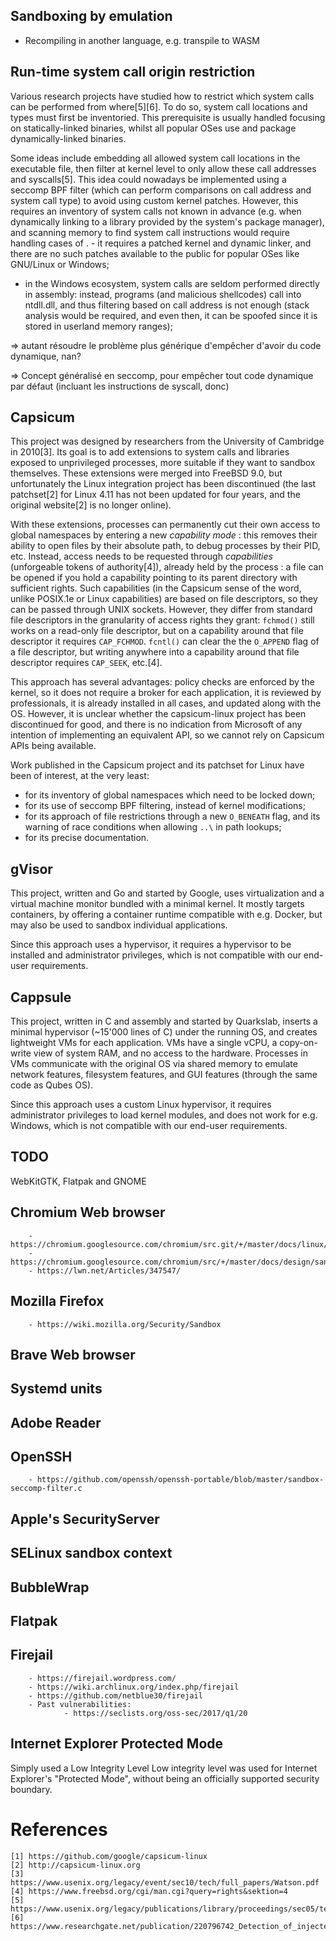 ## Sandboxing by emulation

- Recompiling in another language, e.g. transpile to WASM

## Run-time system call origin restriction

Various research projects have studied how to restrict which system calls can be performed from where[5][6].
To do so, system call locations and types must first be inventoried. This prerequisite is usually handled focusing on statically-linked binaries, whilst all popular OSes use and package dynamically-linked binaries. 

Some ideas include embedding all allowed system call locations in the executable file, then filter at kernel level to only allow these call addresses and syscalls[5]. This idea could nowadays be implemented using a seccomp BPF filter (which can perform comparisons on call address and system call type) to avoid using custom kernel patches. However, this requires an inventory of system calls not known in advance (e.g. when dynamically linking to a library provided by the system's package manager), and scanning memory to find system call instructions would require handling cases of . - it requires a patched kernel and dynamic linker, and there are no such patches available to the public for popular OSes like GNU/Linux or Windows;
- in the Windows ecosystem, system calls are seldom performed directly in assembly: instead, programs (and malicious shellcodes) call into ntdll.dll, and thus filtering based on call address is not enough (stack analysis would be required, and even then, it can be spoofed since it is stored in userland memory ranges);

=> autant résoudre le problème plus générique d'empêcher d'avoir du code dynamique, nan?

=> Concept généralisé en seccomp, pour empêcher tout code dynamique par défaut (incluant les instructions de syscall, donc)

## Capsicum

This project was designed by researchers from the University of Cambridge in 2010[3]. Its goal is to add extensions to system calls and libraries exposed to unprivileged processes, more suitable if they want to sandbox themselves. These extensions were merged into FreeBSD 9.0, but unfortunately the Linux integration project has been discontinued (the last patchset[2] for Linux 4.11 has not been updated for four years, and the original website[2] is no longer online).

With these extensions, processes can permanently cut their own access to global namespaces by entering a new *capability mode* : this removes their ability to open files by their absolute path, to debug processes by their PID, etc. Instead, access needs to be requested through *capabilities* (unforgeable tokens of authority[4]), already held by the process : a file can be opened if you hold a capability pointing to its parent directory with sufficient rights. Such capabilities (in the Capsicum sense of the word, unlike POSIX.1e or Linux capabilities) are based on file descriptors, so they can be passed through UNIX sockets. However, they differ from standard file descriptors in the granularity of access rights they grant: `fchmod()` still works on a read-only file descriptor, but on a capability around that file descriptor it requires `CAP_FCHMOD`. `fcntl()` can clear the the `O_APPEND` flag of a file descriptor, but writing anywhere into a capability around that file descriptor requires `CAP_SEEK`, etc.[4].

This approach has several advantages: policy checks are enforced by the kernel, so it does not require a broker for each application, it is reviewed by professionals, it is already installed in all cases, and updated along with the OS. However, it is unclear whether the capsicum-linux project has been discontinued for good, and there is no indication from Microsoft of any intention of implementing an equivalent API, so we cannot rely on Capsicum APIs being available.

Work published in the Capsicum project and its patchset for Linux have been of interest, at the very least:
- for its inventory of global namespaces which need to be locked down;
- for its use of seccomp BPF filtering, instead of kernel modifications;
- for its approach of file restrictions through a new `O_BENEATH` flag, and its warning of race conditions when allowing `..\` in path lookups;
- for its precise documentation.

## gVisor

This project, written and Go and started by Google, uses virtualization and a virtual machine monitor bundled with a minimal kernel. It mostly targets containers, by offering a container runtime compatible with e.g. Docker, but may also be used to sandbox individual applications.

Since this approach uses a hypervisor, it requires a hypervisor to be installed and administrator privileges, which is not compatible with our end-user requirements.

## Cappsule

This project, written in C and assembly and started by Quarkslab, inserts a minimal hypervisor (~15'000 lines of C) under the running OS, and creates lightweight VMs for each application. VMs have a single vCPU, a copy-on-write view of system RAM, and no access to the hardware. Processes in VMs communicate with the original OS via shared memory to emulate network features, filesystem features, and GUI features (through the same code as Qubes OS).

Since this approach uses a custom Linux hypervisor, it requires administrator privileges to load kernel modules, and does not work for e.g. Windows, which is not compatible with our end-user requirements.

## TODO

WebKitGTK, Flatpak and GNOME

## Chromium Web browser

        - https://chromium.googlesource.com/chromium/src.git/+/master/docs/linux/sandboxing.md
        - https://chromium.googlesource.com/chromium/src/+/master/docs/design/sandbox_faq.md
        - https://lwn.net/Articles/347547/

## Mozilla Firefox

        - https://wiki.mozilla.org/Security/Sandbox

## Brave Web browser

## Systemd units

## Adobe Reader

## OpenSSH

        - https://github.com/openssh/openssh-portable/blob/master/sandbox-seccomp-filter.c

## Apple's SecurityServer

## SELinux sandbox context

## BubbleWrap

##  Flatpak

## Firejail

        - https://firejail.wordpress.com/
        - https://wiki.archlinux.org/index.php/firejail
        - https://github.com/netblue30/firejail
        - Past vulnerabilities:
                - https://seclists.org/oss-sec/2017/q1/20

## Internet Explorer Protected Mode

Simply used a Low Integrity Level 
Low integrity level was used for Internet Explorer's "Protected Mode", without being an officially supported security boundary.

# References

    [1] https://github.com/google/capsicum-linux
    [2] http://capsicum-linux.org
    [3] https://www.usenix.org/legacy/event/sec10/tech/full_papers/Watson.pdf
    [4] https://www.freebsd.org/cgi/man.cgi?query=rights&sektion=4
    [5] https://www.usenix.org/legacy/publications/library/proceedings/sec05/tech/full_papers/linn/linn.pdf
    [6] https://www.researchgate.net/publication/220796742_Detection_of_injected_dynamically_generated_and_obfuscated_malicious_code/


